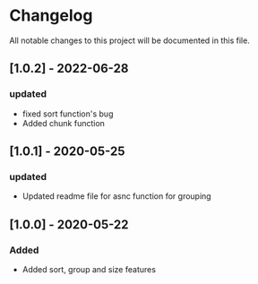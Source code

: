 # Changelog

All notable changes to this project will be documented in this file.

## [1.0.2] - 2022-06-28
### updated
- fixed sort function's bug
- Added chunk function

## [1.0.1] - 2020-05-25
### updated
- Updated readme file for asnc function for grouping

## [1.0.0] - 2020-05-22

### Added
- Added sort, group and size features
